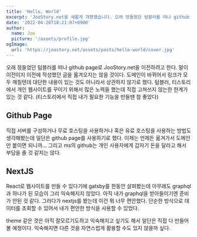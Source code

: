 ```yaml
---
title: 'Hello, World'
excerpt: 'JooStory.net을 새롭게 개편했습니다. 오래 정들었던 텀블러를 떠나 github page로 JooStory.net을 이전하려고 한다. 말이 이전이지 이전에 작성했던 글을 옮겨오지는 않을 것이다. 도메인이 바뀌어서 링크가 모두 깨질텐데 대단한 내용이 있는 것도 아니라서 상관하지 않기로 했다.'
date: '2022-04-20T18:21:07+0900'
author:
  name: Joo
  picture: '/assets/profile.jpg'
ogImage:
  url: 'https://joostory.net/assets/posts/hello-world/cover.jpg'
---
```


오래 정들었던 텀블러를 떠나 github page로 JooStory.net을 이전하려고 한다. 말이 이전이지 이전에 작성했던 글을 옮겨오지는 않을 것이다. 도메인이 바뀌어서 링크가 모두 깨질텐데 대단한 내용이 있는 것도 아니라서 상관하지 않기로 했다. 텀블러, 티스토리에서 개인 웹사이트를 꾸미기 위해서 많은 노력을 했는데 직접 고쳐쓰지 않는한 한계가 있는 것 같다. (티스토리에서 직접 내가 필요한 기능을 만들땐 참 좋았다)

## Github Page

직접 서버를 구성하거나 무료 호스팅을 사용하거나 혹은 유료 호스팅을 사용하는 방법도 생각해봤는데 일단은 github page를 사용하기로 했다. 이제는 언제든 옮겨가서 도메인만 붙이면 되니까... 그리고 ms의 github는 개인 사용자에게 갑자기 돈을 달라고 해서 부담을 줄 것 같지는 않다.

## NextJS

React로 웹사이트를 만들 수 있다기에 gatsby를 한동안 살펴봤는데 아무래도 graphql과 하나가 된 모습이 그리 익숙해지지 않았다. 아직 내가 graphql을 받아들이기엔 준비가 안된 것 같다. 그러다가 nextjs를 봤는데 이건 뭐 너무 편안했다. 단순한 방식으로 데이터를 조회할 수 있어서 내가 편안한 방식을 사용할 수 있었다. 

theme 같은 것은 아직 잘모르기도하고 익숙해지고 싶기도 해서 일단은 직접 다 만들어볼 예정이다. 익숙해지면 다른 것을 자연스럽게 활용할 수도 있지 않을까 싶다.
